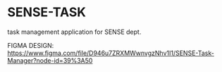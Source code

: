 # SENSE-TASK
task management application for SENSE dept.

FIGMA DESIGN:
https://www.figma.com/file/D946u7ZRXMWwnvgzNhv1I1/SENSE-Task-Manager?node-id=39%3A50
